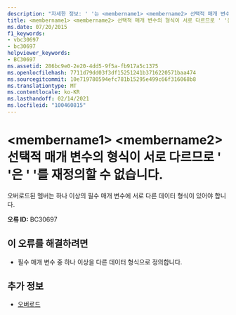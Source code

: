 ```yaml
---
description: "자세한 정보: ' '는 <membername1> <membername2> 선택적 매개 변수의 형식과 다르므로 ' '를 재정의할 수 없습니다."
title: <membername1> <membername2> 선택적 매개 변수의 형식이 서로 다르므로 ' '은 ' '를 재정의할 수 없습니다.
ms.date: 07/20/2015
f1_keywords:
- vbc30697
- bc30697
helpviewer_keywords:
- BC30697
ms.assetid: 286bc9e0-2e20-4dd5-9f5a-fb917a5c1375
ms.openlocfilehash: 7711d79dd03f3df15251241b3716220571baa474
ms.sourcegitcommit: 10e719780594efc781b15295e499c66f316068b8
ms.translationtype: MT
ms.contentlocale: ko-KR
ms.lasthandoff: 02/14/2021
ms.locfileid: "100460815"
---
```

# <a name="membername1-cannot-override-membername2-because-they-differ-by-the-types-of-optional-parameters"></a>\<membername1> \<membername2> 선택적 매개 변수의 형식이 서로 다르므로 ' '은 ' '를 재정의할 수 없습니다.

오버로드된 멤버는 하나 이상의 필수 매개 변수에 서로 다른 데이터 형식이 있어야 합니다.  
  
 **오류 ID:** BC30697  
  
## <a name="to-correct-this-error"></a>이 오류를 해결하려면  
  
- 필수 매개 변수 중 하나 이상을 다른 데이터 형식으로 정의합니다.  
  
## <a name="see-also"></a>추가 정보

- [오버로드](../language-reference/modifiers/overloads.md)
